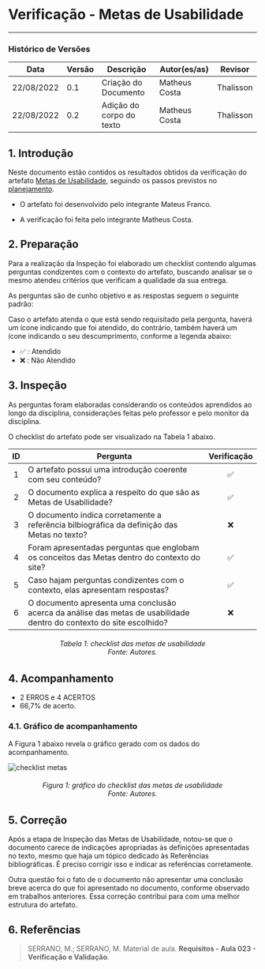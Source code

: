 # Verificação - Metas de Usabilidade
***

### Histórico de Versões

**Data** | **Versão** | **Descrição** | **Autor(es/as)** | **Revisor** |
--- | --- | --- | --- | --- |
22/08/2022 | 0.1 | Criação do Documento | Matheus Costa | Thalisson
22/08/2022 | 0.2 | Adição do corpo do texto | Matheus Costa | Thalisson

## 1. Introdução

Neste documento estão contidos os resultados obtidos da verificação do artefato [Metas de Usabilidade](../analise-de-requisitos/metas-de-usabilidade.md), seguindo os passos previstos no [planejamento](planejamento-geral.md).

* O artefato foi desenvolvido pelo integrante Mateus Franco.

* A verificação foi feita pelo integrante Matheus Costa.


## 2. Preparação

Para a realização da Inspeção foi elaborado um checklist contendo algumas perguntas condizentes com o contexto do artefato, buscando analisar se o mesmo atendeu critérios que verificam a qualidade da sua entrega.

As perguntas são de cunho objetivo e as respostas seguem o seguinte padrão:

Caso o artefato atenda o que está sendo requisitado pela pergunta, haverá um ícone indicando que foi atendido, do contrário, também haverá um ícone indicando o seu descumprimento, conforme a legenda abaixo:

- ✅ : Atendido
- ❌ : Não Atendido

## 3. Inspeção

As perguntas foram elaboradas considerando os conteúdos aprendidos ao longo da disciplina, considerações feitas pelo professor e pelo monitor da disciplina.

O checklist do artefato pode ser visualizado na Tabela 1 abaixo.

|ID|Pergunta| Verificação |
|:---:|-------------|:--------:|
| 1 | O artefato possui uma introdução coerente com seu conteúdo? |✅ |
| 2 | O documento explica a respeito do que são as Metas de Usabilidade?| ✅|
| 3 | O documento indica corretamente a referência bilbiográfica da definição das Metas no texto?| ❌ |
| 4 | Foram apresentadas perguntas que englobam os conceitos das Metas dentro do contexto do site? | ✅|
| 5 | Caso hajam perguntas condizentes com o contexto, elas apresentam respostas?| ✅|
| 6 | O documento apresenta uma conclusão acerca da análise das metas de usabilidade dentro do contexto do site escolhido?| ❌|

<h6 align = "center">Tabela 1: checklist das metas de usabilidade <br>Fonte: Autores. </h6>


## 4. Acompanhamento

- 2 ERROS e 4 ACERTOS
- 66,7% de acerto.

### 4.1. Gráfico de acompanhamento

A Figura 1 abaixo revela o gráfico gerado com os dados do acompanhamento.

![checklist metas](https://user-images.githubusercontent.com/72279998/186041272-0991937b-dbf2-4de7-a889-a9f444b9c372.png)


<h6 align = "center">Figura 1: gráfico do checklist das metas de usabilidade <br>Fonte: Autores. </h6>

## 5. Correção

Após a etapa de Inspeção das Metas de Usabilidade, notou-se que o documento carece de indicações apropriadas às definições apresentadas no texto, mesmo que haja um tópico dedicado às Referências bibliográficas. É preciso corrigir isso e indicar as referências corretamente.

Outra questão foi o fato de o documento não apresentar uma conclusão breve acerca do que foi apresentado no documento, conforme observado em trabalhos anteriores. Essa correção contribui para com uma melhor estrutura do artefato.

## 6. Referências

> SERRANO, M.; SERRANO, M. Material de aula. **Requisitos - Aula 023 - Verificação e Validação**.